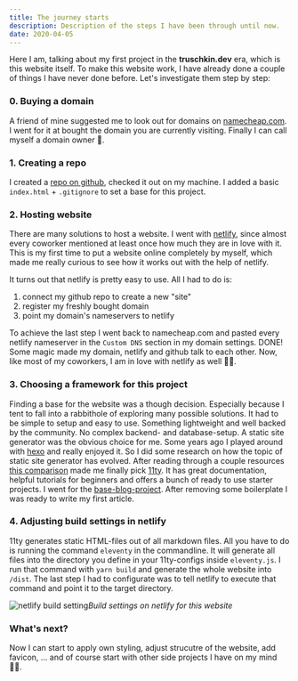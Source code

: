 ```yaml
---
title: The journey starts
description: Description of the steps I have been through until now.
date: 2020-04-05
---
```


Here I am, talking about my first project in the __truschkin.dev__ era, which is this website itself. To make this website work, I have already done a couple of things I have never done before. Let's investigate them step by step:

### 0. Buying a domain
A friend of mine suggested me to look out for domains on [namecheap.com](https://www.namecheap.com/). I went for it at bought the domain you are currently visiting. Finally I can call myself a domain owner 🎉.

### 1. Creating a repo
I created a [repo on github](https://github.com/paultrue/truschkin.dev), checked it out on my machine. I added a basic `index.html` + `.gitignore` to set a base for this project.

### 2. Hosting website
There are many solutions to host a website. I went with [netlify](https://www.netlify.com/), since almost every coworker mentioned at least once how much they are in love with it. This is my first time to put a website online completely by myself, which made me really curious to see how it works out with the help of netlify. 

It turns out that netlify is pretty easy to use. All I had to do is:
1. connect my github repo to create a new "site"
2. register my freshly bought domain
3. point my domain's nameservers to netlify

To achieve the last step I went back to namecheap.com and pasted every netlify nameserver in the `Custom DNS` section in my domain settings. DONE! Some magic made my domain, netlify and github talk to each other.
Now, like most of my coworkers, I am in love with netlify as well 🤷‍♂️.

### 3. Choosing a framework for this project
Finding a base for the website was a though decision. Especially because I tent to fall into a rabbithole of exploring many possible solutions. It had to be simple to setup and easy to use. Something lightweight and well backed by the community. No complex backend- and database-setup. A static site generator was the obvious choice for me.
Some years ago I played around with [hexo](https://hexo.io/) and really enjoyed it. So I did some research on how the topic of static site generator has evolved. After reading through a couple resources [this comparison](https://snipcart.com/blog/choose-best-static-site-generator) made me finally pick [11ty](https://www.11ty.dev/). It has great documentation, helpful tutorials for beginners and offers a bunch of ready to use starter projects. I went for the [base-blog-project](https://github.com/11ty/eleventy-base-blog). After removing some boilerplate I was ready to write my first article.

### 4. Adjusting build settings in netlify
11ty generates static HTML-files out of all markdown files. All you have to do is running the command `eleventy` in the commandline. It will generate all files into the directory you define in your 11ty-configs inside `eleventy.js`. I run that command with `yarn build` and generate the whole website into `/dist`. The last step I had to configurate was to tell netlify to execute that command and point it to the target directory. 

![netlify build setting](/assets/img/001_netlify_build.png "netlify build setting")*Build settings on netlify for this website*

### What's next?
Now I can start to apply own styling, adjust strucutre of the website, add favicon, ... and of course start with other side projects I have on my mind 👨‍💻. 


